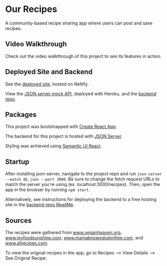 # Our Recipes

A community-based recipe sharing app where users can post and save recipes.

## Video Walkthrough

Check out the video walkthrough of this project to see its features in action.

## Deployed Site and Backend

See the [deployed site](https://our-recipes-app.netlify.app/), hosted on Netlify.

View the [JSON server mock API](https://our-recipes-backend.herokuapp.com/recipes), deployed with Heroku, and the [backend repo](https://github.com/karen-olson/our-recipes-backend).

## Packages

This project was bootstrapped with [Create React App](https://github.com/facebook/create-react-app).

The backend for this project is hosted with [JSON Server](https://www.npmjs.com/package/json-server).

Styling was achieved using [Semantic UI React](https://react.semantic-ui.com/).

## Startup

After installing json-server, navigate to the project repo and run `json-server --watch db.json --port 3000`. Be sure to change the fetch request URLs to match the server you're using (ex. localhost:3000/recipes). Then, open the app in the browser by running `npm start`.

Alternatively, see instructions for deploying the backend to a free hosting site in the [backend repo ReadMe](https://github.com/karen-olson/our-recipes-backend/blob/master/README.md).

## Sources

The recipes were gathered from www.veganheaven.org, www.joyfoodsunshine.com, www.mamaknowsglutenfree.com, and www.allrecipes.com.

To view the original recipes in the app, go to Recipes --> View Details --> See Original Recipe.
